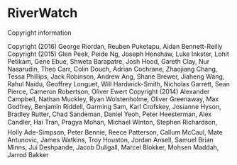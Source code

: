 # RiverWatch

Copyright information

Copyright (2016) George Riordan, Reuben Puketapu, Aidan Bennett-Reilly
Copyright (2015) Glen Peek, Peide Ng, Joseph Henshaw, Luke Inkster,
    Lohit Petikam, Gene Ebue, Shweta Barapatre, Josh Hood, Gareth Clay,
    Nur Nasarudin, Theo Carr, Colin Douch, Adrian Cochrane, Zhaojiang Chang,
    Tessa Phillips, Jack Robinson, Andrew Ang, Shane Brewer, Jiaheng Wang,
    Rahul Naidu, Geoffrey Longuet, Will Hardwick-Smith, Nicholas Garrett,
    Sean Pierce, Cameron Robertson, Oliver Ewert
Copyright (2014) Alexander Campbell, Nathan Muckley, Ryan Wolstenholme,
    Oliver Greenaway, Max Godfrey, Benjamin Riddell, Garming Sam,
    Karl Crofskey, Josianne Hyson, Bradley Rutter, Chad Sandeman,
    Daniel Yeoh, Peter Heesterman, Alex Candler, Hai Tran, Pragya Mohan,
    Michael Winton, Stephen Richardson, Holly Ade-Simpson, Peter Bennie,
    Reece Patterson, Callum McCaul, Mate Antunovic, James Watkins,
    Troy Houston, Jordan Ansell, Samuel Brian Minns, Jui Deshpande,
    Jacob Duligall, Marcel Blokker, Mohsen Maddah, Jarrod Bakker